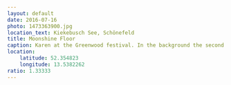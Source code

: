 ```yaml
---
layout: default
date: 2016-07-16
photo: 1473363900.jpg
location_text: Kiekebusch See, Schönefeld
title: Moonshine Floor
caption: Karen at the Greenwood festival. In the background the second stage of the festival with a very nice decoration, also very useful in case of rain :p
location:
    latitude: 52.354823
    longitude: 13.5382262
ratio: 1.33333
---
```

